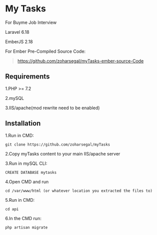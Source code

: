 # My Tasks
  For Buyme Job Interview
  
  Laravel 6.18
  
  EmberJS 2.18
  
  For Ember Pre-Compiled Source Code:
  
  >https://github.com/zoharsegal/myTasks-ember-source-Code
  

## Requirements

1.PHP >= 7.2

2.mySQL

3.IIS/apache(mod rewrite need to be enabled)

## Installation

1.Run in CMD:
```
git clone https://github.com/zoharsegal/myTasks
```

2.Copy myTasks content to your main IIS/apache server

3.Run in mySQL CLI:
```
CREATE DATABASE mytasks
```

4.Open CMD and run

```
cd /var/www/html (or whatever location you extracted the files to)
```

5.Run in CMD:

```
cd api
```

6.In the CMD run:

```
php artisan migrate
```
